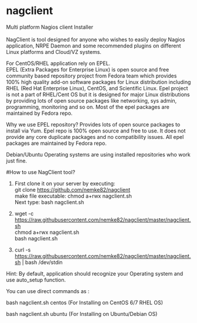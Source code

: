# nagclient
Multi platform Nagios client Installer
<BR>
<BR>
NagClient is tool designed for anyone who wishes to easily deploy Nagios application, NRPE Daemon and some recommended plugins on different Linux platforms and Cloud/VZ systems. <BR>

For CentOS/RHEL application rely on EPEL. <BR>
EPEL (Extra Packages for Enterprise Linux) is open source and free community based repository project from Fedora team which provides 100% high quality add-on software packages for Linux distribution including RHEL (Red Hat Enterprise Linux), CentOS, and Scientific Linux. Epel project is not a part of RHEL/Cent OS but it is designed for major Linux distributions by providing lots of open source packages like networking, sys admin, programming, monitoring and so on. Most of the epel packages are maintained by Fedora repo.

Why we use EPEL repository?
Provides lots of open source packages to install via Yum.
Epel repo is 100% open source and free to use.
It does not provide any core duplicate packages and no compatibility issues.
All epel packages are maintained by Fedora repo.

Debian/Ubuntu Operating systems are using installed repositories who work just fine.

#How to use NagClient tool?

1) First clone it on your server by executing: <BR>
git clone https://github.com/nemke82/nagclient <BR>
make file executable: chmod a+rwx nagclient.sh <BR>
Next type: bash nagclient.sh <BR>

2) wget -c https://raw.githubusercontent.com/nemke82/nagclient/master/nagclient.sh <BR>
chmod a+rwx nagclient.sh <BR>
bash nagclient.sh <BR>

3) curl -s https://raw.githubusercontent.com/nemke82/nagclient/master/nagclient.sh | bash /dev/stdin

Hint: By default, application should recognize your Operating system and use auto_setup function.

You can use direct commands as :  

bash nagclient.sh centos
(For Installing on CentOS 6/7 RHEL OS)
<BR>

bash nagclient.sh ubuntu
(For Installing on Ubuntu/Debian OS)
